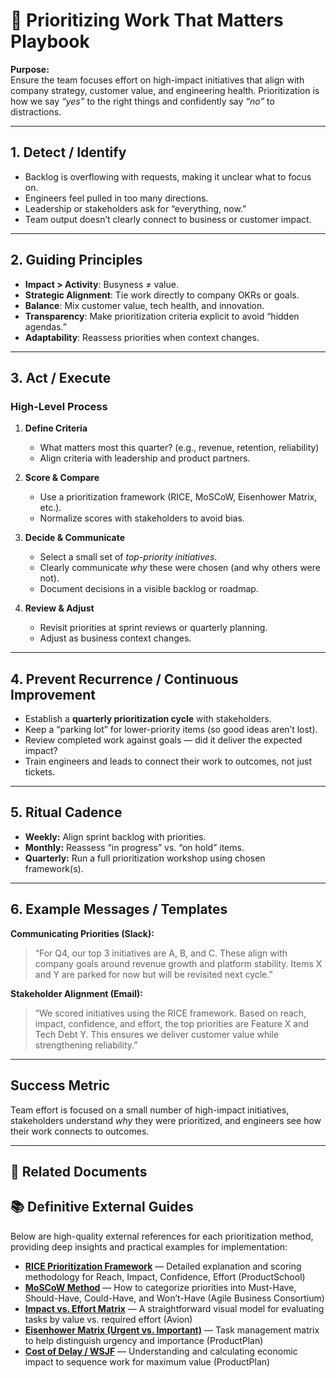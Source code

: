 # 🎯 Prioritizing Work That Matters Playbook

**Purpose:**  
Ensure the team focuses effort on high-impact initiatives that align with company strategy, customer value, and engineering health. Prioritization is how we say *“yes”* to the right things and confidently say *“no”* to distractions.

---

## 1. Detect / Identify
- Backlog is overflowing with requests, making it unclear what to focus on.  
- Engineers feel pulled in too many directions.  
- Leadership or stakeholders ask for “everything, now.”  
- Team output doesn’t clearly connect to business or customer impact.  

---

## 2. Guiding Principles
- **Impact > Activity**: Busyness ≠ value.  
- **Strategic Alignment**: Tie work directly to company OKRs or goals.  
- **Balance**: Mix customer value, tech health, and innovation.  
- **Transparency**: Make prioritization criteria explicit to avoid “hidden agendas.”  
- **Adaptability**: Reassess priorities when context changes.  

---

## 3. Act / Execute
### High-Level Process
1. **Define Criteria**  
   - What matters most this quarter? (e.g., revenue, retention, reliability)  
   - Align criteria with leadership and product partners.  

2. **Score & Compare**  
   - Use a prioritization framework (RICE, MoSCoW, Eisenhower Matrix, etc.).  
   - Normalize scores with stakeholders to avoid bias.  

3. **Decide & Communicate**  
   - Select a small set of *top-priority initiatives*.  
   - Clearly communicate *why* these were chosen (and why others were not).  
   - Document decisions in a visible backlog or roadmap.  

4. **Review & Adjust**  
   - Revisit priorities at sprint reviews or quarterly planning.  
   - Adjust as business context changes.  

---

## 4. Prevent Recurrence / Continuous Improvement
- Establish a **quarterly prioritization cycle** with stakeholders.  
- Keep a “parking lot” for lower-priority items (so good ideas aren’t lost).  
- Review completed work against goals — did it deliver the expected impact?  
- Train engineers and leads to connect their work to outcomes, not just tickets.  

---

## 5. Ritual Cadence
- **Weekly:** Align sprint backlog with priorities.  
- **Monthly:** Reassess “in progress” vs. “on hold” items.  
- **Quarterly:** Run a full prioritization workshop using chosen framework(s).  

---

## 6. Example Messages / Templates
**Communicating Priorities (Slack):**  
> “For Q4, our top 3 initiatives are A, B, and C. These align with company goals around revenue growth and platform stability. Items X and Y are parked for now but will be revisited next cycle.”  

**Stakeholder Alignment (Email):**  
> “We scored initiatives using the RICE framework. Based on reach, impact, confidence, and effort, the top priorities are Feature X and Tech Debt Y. This ensures we deliver customer value while strengthening reliability.”  

---

## Success Metric
Team effort is focused on a small number of high-impact initiatives, stakeholders understand *why* they were prioritized, and engineers see how their work connects to outcomes.  

---

## 🔗 Related Documents
## 📚 Definitive External Guides

Below are high-quality external references for each prioritization method, providing deep insights and practical examples for implementation:
- [**RICE Prioritization Framework**](https://productschool.com/blog/product-fundamentals/rice-framework) — Detailed explanation and scoring methodology for Reach, Impact, Confidence, Effort (ProductSchool)  
- [**MoSCoW Method**](https://www.agilebusiness.org/dsdm-project-framework/moscow-prioririsation.html?utm_source=chatgpt.com) — How to categorize priorities into Must-Have, Should-Have, Could-Have, and Won’t-Have (Agile Business Consortium)  
- [**Impact vs. Effort Matrix**](https://www.avion.io/glossary/impact-vs-effort-prioritization/?utm_source=chatgpt.com) — A straightforward visual model for evaluating tasks by value vs. required effort (Avion)  
- [**Eisenhower Matrix (Urgent vs. Important)**](https://www.productplan.com/glossary/eisenhower-matrix/?utm_source=chatgpt.com) — Task management matrix to help distinguish urgency and importance (ProductPlan)  
- [**Cost of Delay / WSJF**](https://www.productplan.com/glossary/weighted-shortest-job-first/?utm_source=chatgpt.com) — Understanding and calculating economic impact to sequence work for maximum value (ProductPlan)   